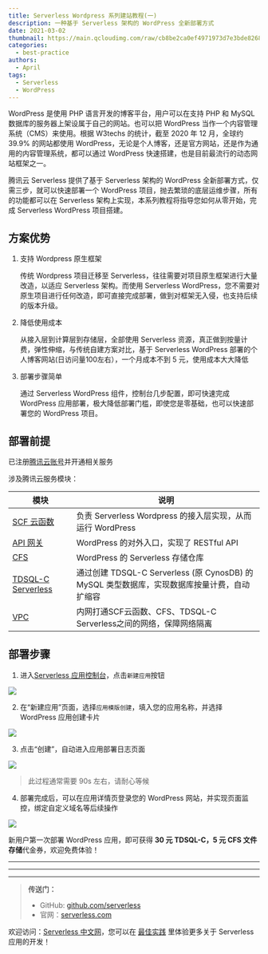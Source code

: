 ```yaml
---
title: Serverless Wordpress 系列建站教程(一)
description: 一种基于 Serverless 架构的 WordPress 全新部署方式
date: 2021-03-02
thumbnail: https://main.qcloudimg.com/raw/cb8be2ca0ef4971973d7e3bde82687f6.jpg
categories:
  - best-practice
authors:
  - April
tags:
  - Serverless
  - WordPress
---
```


WordPress 是使用 PHP 语言开发的博客平台，用户可以在支持 PHP 和 MySQL 数据库的服务器上架设属于自己的网站。也可以把 WordPress 当作一个内容管理系统（CMS）来使用。根据 W3techs 的统计，截至 2020 年 12 月，全球约 39.9% 的网站都使用 WordPress，无论是个人博客，还是官方网站，还是作为通用的内容管理系统，都可以通过 WordPress 快速搭建，也是目前最流行的动态网站框架之一。

腾讯云 Serverless 提供了基于 Serverless 架构的 WordPress 全新部署方式，仅需三步，就可以快速部署一个 WordPress 项目，抛去繁琐的底层运维步骤，所有的功能都可以在 Serverless 架构上实现，本系列教程将指导您如何从零开始，完成 Serverless WordPress 项目搭建。

## 方案优势

1. 支持 Wordpress 原生框架

   传统 Wordpress 项目迁移至 Serverless，往往需要对项目原生框架进行大量改造，以适应 Serverless 架构。而使用 Serverless WordPress，您不需要对原生项目进行任何改造，即可直接完成部署，做到对框架无入侵，也支持后续的版本升级。

2. 降低使用成本
   
   从接入层到计算层到存储层，全部使用 Serverless 资源，真正做到按量计费，弹性伸缩，与传统自建方案对比，基于 Serverless WordPress 部署的个人博客网站(日访问量100左右），一个月成本不到 5 元，使用成本大大降低

3. 部署步骤简单

   通过 Serverless WordPress 组件，控制台几步配置，即可快速完成 WordPress 应用部署，极大降低部署门槛，即使您是零基础，也可以快速部署您的 WordPress 项目。

## 部署前提

已注册[腾讯云账号](https://cloud.tencent.com/register)并开通相关服务

涉及腾讯云服务模块：

| 模块 | 说明 |
|---------|---------|
| [SCF 云函数](https://cloud.tencent.com/document/product/583/9179)| 负责 Serverless Wordpress 的接入层实现，从而运行 WordPress |
| [API 网关](https://cloud.tencent.com/document/product/628/41654)| WordPress 的对外入口，实现了 RESTful API |
| [CFS](https://cloud.tencent.com/document/product/582/9127)  | WordPress 的 Serverless 存储仓库 |
| [TDSQL-C Serverless](https://cloud.tencent.com/document/product/1003/50853) | 通过创建 TDSQL-C Serverless (原 CynosDB) 的 MySQL 类型数据库，实现数据库按量计费，自动扩缩容|
| [VPC](https://cloud.tencent.com/document/product/215/20046) | 内网打通SCF云函数、CFS、TDSQL-C Serverless之间的网络，保障网络隔离 |

## 部署步骤

1. 进入[Serverless 应用控制台](https://console.cloud.tencent.com/sls)，点击`新建应用`按钮

![](https://main.qcloudimg.com/raw/3d67e8901833c33555b548d70bae8bc2.png)

2. 在“新建应用”页面，选择`应用模版创建`，填入您的应用名称，并选择 WordPress 应用创建卡片

![](https://main.qcloudimg.com/raw/8d0aeebae5618bd8dad94c7d648c6ae7.png)

3. 点击“创建”，自动进入应用部署日志页面

![](https://main.qcloudimg.com/raw/8a34185b0b7ba8f8457c26571dbda64a.png)

> 此过程通常需要 90s 左右，请耐心等候

4. 部署完成后，可以在应用详情页登录您的 WordPress 网站，并实现页面监控，绑定自定义域名等后续操作

![](https://main.qcloudimg.com/raw/23d91490e08ab573187432bde5ef59f1.png)

新用户第一次部署 WordPress 应用，即可获得 **30 元 TDSQL-C，5 元 CFS 文件存储**代金券，欢迎免费体验！

---

---
<div id='scf-deploy-iframe-or-md'></div>

---

> **传送门：**
> - GitHub: [github.com/serverless](https://github.com/serverless/serverless/blob/master/README_CN.md)
> - 官网：[serverless.com](https://serverless.com/)

欢迎访问：[Serverless 中文网](https://serverlesscloud.cn/)，您可以在 [最佳实践](https://serverlesscloud.cn/best-practice) 里体验更多关于 Serverless 应用的开发！